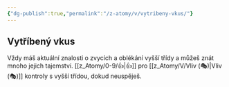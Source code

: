 ```yaml
---
{"dg-publish":true,"permalink":"/z-atomy/v/vytribeny-vkus/"}
---
```


## Vytříbený vkus
Vždy máš aktuální znalosti o zvycích a oblékání vyšší třídy a můžeš znát mnoho jejich tajemství. [[z_Atomy/0-9/👍\|👍]] pro [[z_Atomy/V/Vliv (🎭)\|Vliv (🎭)]] kontroly s vyšší třídou, dokud neuspěješ.